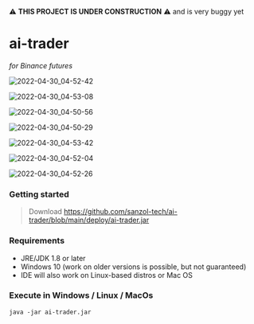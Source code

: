 :warning: **THIS PROJECT IS UNDER CONSTRUCTION** :warning:
and is very buggy yet

# ai-trader 

*for Binance futures*

![2022-04-30_04-52-42](https://user-images.githubusercontent.com/68629815/166097116-e6facd15-6480-4439-ad13-dd4e560253d3.png)

![2022-04-30_04-53-08](https://user-images.githubusercontent.com/68629815/166097345-d4bc6d27-ba58-4269-a25e-c5cc991c01c8.png)

![2022-04-30_04-50-56](https://user-images.githubusercontent.com/68629815/166097145-acc3202e-7d3b-4aff-9444-4b787f7615fd.png)

![2022-04-30_04-50-29](https://user-images.githubusercontent.com/68629815/166097163-4482ff23-48ec-44dc-9b62-f8871835f31c.png)

![2022-04-30_04-53-42](https://user-images.githubusercontent.com/68629815/166097184-c75049c3-690a-4ce6-b8bc-7602a34e9925.png)

![2022-04-30_04-52-04](https://user-images.githubusercontent.com/68629815/166097198-18f2e943-f54f-4cf6-93b7-59554385ca51.png)

![2022-04-30_04-52-26](https://user-images.githubusercontent.com/68629815/166097220-259b58b6-436c-4d8d-b7ff-3f7cecd861e9.png)


### Getting started
> Download
https://github.com/sanzol-tech/ai-trader/blob/main/deploy/ai-trader.jar


### Requirements
- JRE/JDK 1.8 or later
- Windows 10 (work on older versions is possible, but not guaranteed)
- IDE will also work on Linux-based distros or Mac OS


### Execute in Windows / Linux / MacOs
```
java -jar ai-trader.jar
```

